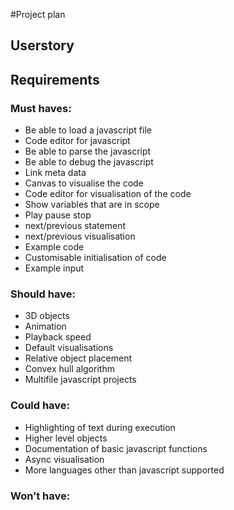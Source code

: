 

#Project plan

## Userstory

## Requirements

### Must haves:
- Be able to load a javascript file
- Code editor for javascript
- Be able to parse the javascript
- Be able to debug the javascript
- Link meta data
- Canvas to visualise the code
- Code editor for visualisation of the code
- Show variables that are in scope
- Play pause stop 
- next/previous statement
- next/previous visualisation 
- Example code
- Customisable initialisation of code
- Example input

### Should have:
- 3D objects
- Animation
- Playback speed
- Default visualisations
- Relative object placement
- Convex hull algorithm
- Multifile javascript projects

### Could have:
- Highlighting of text during execution
- Higher level objects
- Documentation of basic javascript functions
- Async visualisation
- More languages other than javascript supported

### Won’t have:


